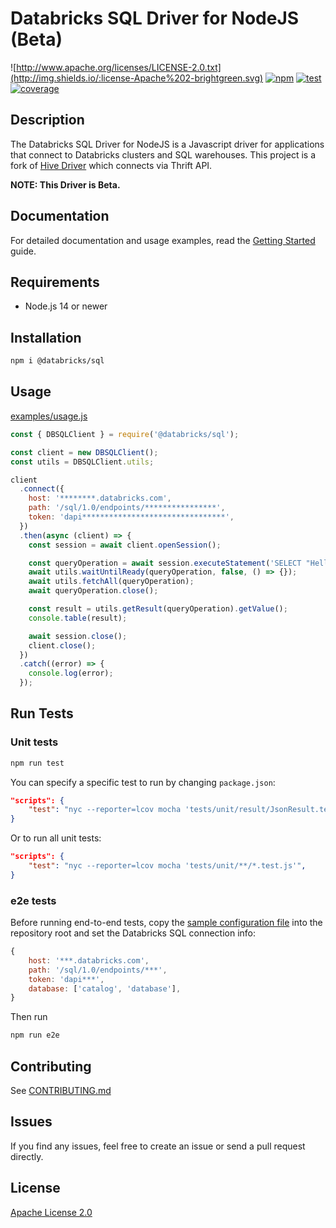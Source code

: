 # Databricks SQL Driver for NodeJS (Beta)

![http://www.apache.org/licenses/LICENSE-2.0.txt](http://img.shields.io/:license-Apache%202-brightgreen.svg)
[![npm](https://img.shields.io/npm/v/@databricks/sql?color=blue&style=flat)](https://www.npmjs.com/package/@databricks/sql)
[![test](https://github.com/databricks/databricks-sql-nodejs/workflows/test/badge.svg?branch=master)](https://github.com/databricks/databricks-sql-nodejs/actions?query=workflow%3Atest+branch%3Amaster)
[![coverage](https://codecov.io/gh/databricks/databricks-sql-nodejs/branch/master/graph/badge.svg)](https://codecov.io/gh/databricks/databricks-sql-nodejs)

## Description

The Databricks SQL Driver for NodeJS is a Javascript driver for applications that connect to Databricks clusters and SQL warehouses. This project is a fork of [Hive Driver](https://github.com/lenchv/hive-driver) which connects via Thrift API.

**NOTE: This Driver is Beta.**

## Documentation

For detailed documentation and usage examples, read the [Getting Started](docs/readme.md) guide.

## Requirements

- Node.js 14 or newer

## Installation

```bash
npm i @databricks/sql
```

## Usage

[examples/usage.js](examples/usage.js)

```javascript
const { DBSQLClient } = require('@databricks/sql');

const client = new DBSQLClient();
const utils = DBSQLClient.utils;

client
  .connect({
    host: '********.databricks.com',
    path: '/sql/1.0/endpoints/****************',
    token: 'dapi********************************',
  })
  .then(async (client) => {
    const session = await client.openSession();

    const queryOperation = await session.executeStatement('SELECT "Hello, World!"', { runAsync: true });
    await utils.waitUntilReady(queryOperation, false, () => {});
    await utils.fetchAll(queryOperation);
    await queryOperation.close();

    const result = utils.getResult(queryOperation).getValue();
    console.table(result);

    await session.close();
    client.close();
  })
  .catch((error) => {
    console.log(error);
  });
```

## Run Tests

### Unit tests

```bash
npm run test
```

You can specify a specific test to run by changing `package.json`:

```json
"scripts": {
    "test": "nyc --reporter=lcov mocha 'tests/unit/result/JsonResult.test.js'",
}
```

Or to run all unit tests:

```json
"scripts": {
    "test": "nyc --reporter=lcov mocha 'tests/unit/**/*.test.js'",
}
```

### e2e tests

Before running end-to-end tests, copy the [sample configuration file](tests/e2e/utils/config.js) into the repository root and set the Databricks SQL connection info:

```javascript
{
    host: '***.databricks.com',
    path: '/sql/1.0/endpoints/***',
    token: 'dapi***',
    database: ['catalog', 'database'],
}
```

Then run

```bash
npm run e2e
```

## Contributing

See [CONTRIBUTING.md](CONTRIBUTING.md)

## Issues

If you find any issues, feel free to create an issue or send a pull request directly.

## License

[Apache License 2.0](LICENSE)
